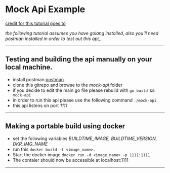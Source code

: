 # Mock Api Example

[credit for this tutorial goes to](https://www.youtube.com/watch?v=t96hBT53S4U)


*the following tutorial assumes you have golang installed, also you'll need postman installed in order to test out this api_*

---

## Testing and building the api manually on your local machine. 

-  install postman [postman](https://www.getpostman.com/)
-  clone this gitrepo and browse to the *mock-api* folder
-  if you decide to edit the main.go file please rebuild with `go build && mock-api`
-  in order to run this api please use the following command `./mock-api`
-  this api listens on port *1111*

---

## Making a portable build using docker

- set the following variables *BUILDTIME_IMAGE, BUILDTIME_VERSION, DKR_IMG_NAME*
- run this `docker build -t <image_name>.`
- Start the docker image `docker run -d <image_name> -p 1111:1111`
- The contaier should now be accessible at localhost:1111
---
